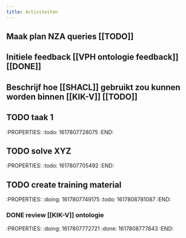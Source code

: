 ```yaml
---
title: Activiteiten
---
```


## Maak plan NZA queries [[TODO]]
## Initiele feedback [[VPH ontologie feedback]] [[DONE]]
## Beschrijf hoe [[SHACL]] gebruikt zou kunnen worden binnen [[KIK-V]] [[TODO]]
## TODO taak 1
:PROPERTIES:
:todo: 1617807728075
:END:
## TODO solve XYZ
:PROPERTIES:
:todo: 1617807705492
:END:
## TODO create training material
:PROPERTIES:
:doing: 1617807749175
:todo: 1617808781087
:END:
### DONE review [[KIK-V]] ontologie
:PROPERTIES:
:doing: 1617807772721
:done: 1617808777843
:END:
##
